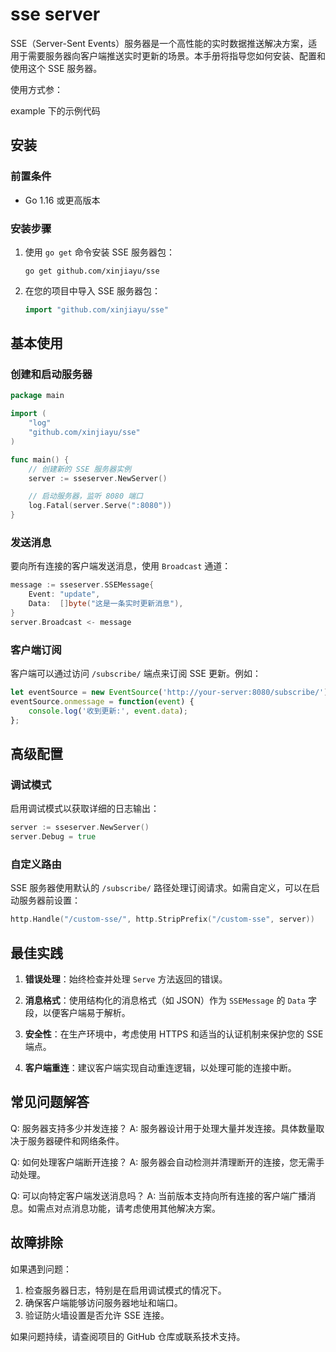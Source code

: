 # sse server

SSE（Server-Sent Events）服务器是一个高性能的实时数据推送解决方案，适用于需要服务器向客户端推送实时更新的场景。本手册将指导您如何安装、配置和使用这个 SSE 服务器。

使用方式参：

example 下的示例代码

## 安装

### 前置条件

- Go 1.16 或更高版本

### 安装步骤

1. 使用 `go get` 命令安装 SSE 服务器包：

   ```
   go get github.com/xinjiayu/sse
   ```

2. 在您的项目中导入 SSE 服务器包：

   ```go
   import "github.com/xinjiayu/sse"
   ```

## 基本使用

### 创建和启动服务器

```go
package main

import (
    "log"
    "github.com/xinjiayu/sse"
)

func main() {
    // 创建新的 SSE 服务器实例
    server := sseserver.NewServer()

    // 启动服务器，监听 8080 端口
    log.Fatal(server.Serve(":8080"))
}
```

### 发送消息

要向所有连接的客户端发送消息，使用 `Broadcast` 通道：

```go
message := sseserver.SSEMessage{
    Event: "update",
    Data:  []byte("这是一条实时更新消息"),
}
server.Broadcast <- message
```

### 客户端订阅

客户端可以通过访问 `/subscribe/` 端点来订阅 SSE 更新。例如：

```javascript
let eventSource = new EventSource('http://your-server:8080/subscribe/');
eventSource.onmessage = function(event) {
    console.log('收到更新:', event.data);
};
```

## 高级配置

### 调试模式

启用调试模式以获取详细的日志输出：

```go
server := sseserver.NewServer()
server.Debug = true
```

### 自定义路由

SSE 服务器使用默认的 `/subscribe/` 路径处理订阅请求。如需自定义，可以在启动服务器前设置：

```go
http.Handle("/custom-sse/", http.StripPrefix("/custom-sse", server))
```

## 最佳实践

1. **错误处理**：始终检查并处理 `Serve` 方法返回的错误。

2. **消息格式**：使用结构化的消息格式（如 JSON）作为 `SSEMessage` 的 `Data` 字段，以便客户端易于解析。

3. **安全性**：在生产环境中，考虑使用 HTTPS 和适当的认证机制来保护您的 SSE 端点。

4. **客户端重连**：建议客户端实现自动重连逻辑，以处理可能的连接中断。

## 常见问题解答

Q: 服务器支持多少并发连接？
A: 服务器设计用于处理大量并发连接。具体数量取决于服务器硬件和网络条件。

Q: 如何处理客户端断开连接？
A: 服务器会自动检测并清理断开的连接，您无需手动处理。

Q: 可以向特定客户端发送消息吗？
A: 当前版本支持向所有连接的客户端广播消息。如需点对点消息功能，请考虑使用其他解决方案。

## 故障排除

如果遇到问题：

1. 检查服务器日志，特别是在启用调试模式的情况下。
2. 确保客户端能够访问服务器地址和端口。
3. 验证防火墙设置是否允许 SSE 连接。

如果问题持续，请查阅项目的 GitHub 仓库或联系技术支持。